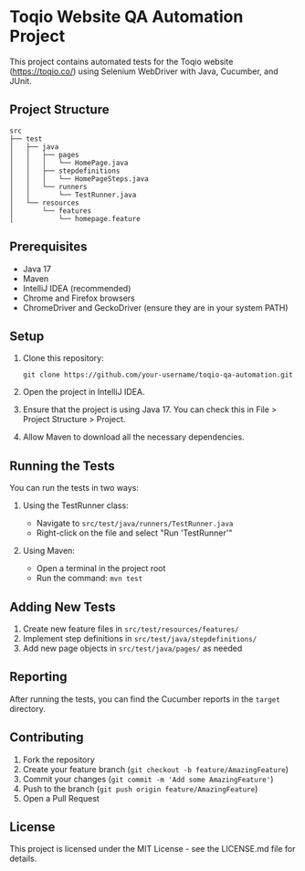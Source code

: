 # Toqio Website QA Automation Project

This project contains automated tests for the Toqio website (https://toqio.co/) using Selenium WebDriver with Java, Cucumber, and JUnit.

## Project Structure

```
src
├── test
│   ├── java
│   │   ├── pages
│   │   │   └── HomePage.java
│   │   ├── stepdefinitions
│   │   │   └── HomePageSteps.java
│   │   └── runners
│   │       └── TestRunner.java
│   └── resources
│       └── features
│           └── homepage.feature
```

## Prerequisites

- Java 17
- Maven
- IntelliJ IDEA (recommended)
- Chrome and Firefox browsers
- ChromeDriver and GeckoDriver (ensure they are in your system PATH)

## Setup

1. Clone this repository:
   ```
   git clone https://github.com/your-username/toqio-qa-automation.git
   ```

2. Open the project in IntelliJ IDEA.

3. Ensure that the project is using Java 17. You can check this in File > Project Structure > Project.

4. Allow Maven to download all the necessary dependencies.

## Running the Tests

You can run the tests in two ways:

1. Using the TestRunner class:
   - Navigate to `src/test/java/runners/TestRunner.java`
   - Right-click on the file and select "Run 'TestRunner'"

2. Using Maven:
   - Open a terminal in the project root
   - Run the command: `mvn test`

## Adding New Tests

1. Create new feature files in `src/test/resources/features/`
2. Implement step definitions in `src/test/java/stepdefinitions/`
3. Add new page objects in `src/test/java/pages/` as needed

## Reporting

After running the tests, you can find the Cucumber reports in the `target` directory.

## Contributing

1. Fork the repository
2. Create your feature branch (`git checkout -b feature/AmazingFeature`)
3. Commit your changes (`git commit -m 'Add some AmazingFeature'`)
4. Push to the branch (`git push origin feature/AmazingFeature`)
5. Open a Pull Request

## License

This project is licensed under the MIT License - see the LICENSE.md file for details.
 
 
